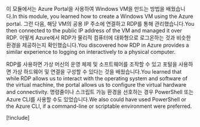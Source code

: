 <span data-ttu-id="6dd14-101">이 모듈에서는 Azure Portal을 사용하여 Windows VM을 만드는 방법을 배웠습니다.</span><span class="sxs-lookup"><span data-stu-id="6dd14-101">In this module, you learned how to create a Windows VM using the Azure portal.</span></span> <span data-ttu-id="6dd14-102">그런 다음, 해당 VM의 공용 IP 주소에 연결하고 RDP를 통해 관리했습니다.</span><span class="sxs-lookup"><span data-stu-id="6dd14-102">You then connected to the public IP address of the VM and managed it over RDP.</span></span> <span data-ttu-id="6dd14-103">어떻게 Azure에서 RDP가 물리적 컴퓨터에 대화형으로 로그온하는 것과 비슷한 환경을 제공하는지 확인했습니다.</span><span class="sxs-lookup"><span data-stu-id="6dd14-103">You discovered how RDP in Azure provides a similar experience to logging on interactively to a physical computer.</span></span>

<span data-ttu-id="6dd14-104">RDP를 사용하면 가상 머신의 운영 체제 및 소프트웨어를 조작할 수 있고 포털을 사용하면 가상 하드웨어 및 연결을 구성할 수 있다는 것을 배웠습니다.</span><span class="sxs-lookup"><span data-stu-id="6dd14-104">You learned that while RDP allows us to interact with the operating system and software of the virtual machine, the portal allows us to configure the virtual hardware and connectivity.</span></span> <span data-ttu-id="6dd14-105">명령줄이나 스크립트 가능 환경을 선호하는 경우 PowerShell 또는 Azure CLI를 사용할 수도 있었습니다.</span><span class="sxs-lookup"><span data-stu-id="6dd14-105">We also could have used PowerShell or the Azure CLI, if a command-line or scriptable environment were preferred.</span></span>

<!-- Cleanup sandbox -->
[!include[](../../../includes/azure-sandbox-cleanup.md)]
